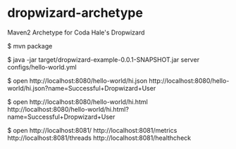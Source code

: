 dropwizard-archetype
====================

Maven2 Archetype for Coda Hale&#39;s Dropwizard

$ mvn package

$ java -jar target/dropwizard-example-0.0.1-SNAPSHOT.jar server configs/hello-world.yml

$ open http://localhost:8080/hello-world/hi.json http://localhost:8080/hello-world/hi.json?name=Successful+Dropwizard+User

$ open http://localhost:8080/hello-world/hi.html http://localhost:8080/hello-world/hi.html?name=Successful+Dropwizard+User

$ open http://localhost:8081/ http://localhost:8081/metrics http://localhost:8081/threads http://localhost:8081/healthcheck


